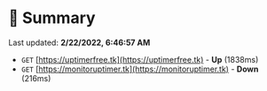 # 📖 Summary
Last updated: **2/22/2022, 6:46:57 AM**

- `GET` [https://uptimerfree.tk](https://uptimerfree.tk) - **Up** (1838ms)
- `GET` [https://monitoruptimer.tk](https://monitoruptimer.tk) - **Down** (216ms)
